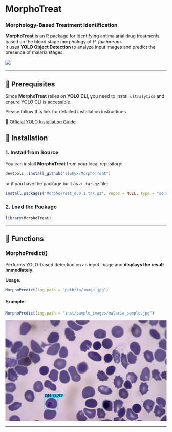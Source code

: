 # MorphoTreat

### Morphology-Based Treatment Identification

**MorphoTreat** is an R package for identifying antimalarial drug
treatments based on the blood stage morphology of *P. falciparum*.\
It uses **YOLO Object Detection** to analyze input images and predict
the presence of malaria stages.

![](inst/pics/rbcyolo.gif)

------------------------------------------------------------------------

## **📌 Prerequisites**

Since **MorphoTreat** relies on **YOLO CLI**, you need to install
`ultralytics` and ensure YOLO CLI is accessible.

Please follow this link for detailed installation instructions.

🔗 [Official YOLO Installation
Guide](https://docs.ultralytics.com/quickstart/)

## **🔹 Installation**

### **1. Install from Source**

You can install **MorphoTreat** from your local repository:

``` r
devtools::install_github("slphyx/MorphoTreat")
```

or if you have the package built as a `.tar.gz` file:

``` r
install.packages("MorphoTreat_0.0.1.tar.gz", repos = NULL, type = "source")
```

### **2. Load the Package**

``` r
library(MorphoTreat)
```

------------------------------------------------------------------------

## **🔹 Functions**

### **MorphoPredict()**

Performs YOLO-based detection on an input image and **displays the
result immediately**.

**Usage:**

``` r
MorphoPredict(img.path = "path/to/image.jpg")
```

#### **Example:**

``` r
MorphoPredict(img.path = "inst/sample_images/malaria_sample.jpg")
```

![](inst/pics/Example.png)

------------------------------------------------------------------------

